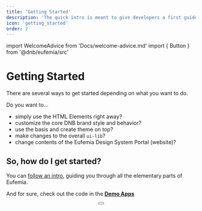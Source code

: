 ```yaml
---
title: 'Getting Started'
description: 'The quick intro is meant to give developers a first guide through all the elementary parts of Eufemia.'
icon: 'getting_started'
order: 2
---
```


import WelcomeAdvice from 'Docs/welcome-advice.md'
import { Button } from '@dnb/eufemia/src'

# Getting Started

There are several ways to get started depending on what you want to do.

Do you want to...

- simply use the HTML Elements right away?
- customize the core DNB brand style and behavior?
- use the basis and create theme on top?
- make changes to the overall `ui-lib`?
- change contents of the Eufemia Design System Portal (website)?

## So, how do I get started?

You can [follow an intro](/uilib/intro), guiding you through all the elementary parts of Eufemia.

And for sure, check out the code in the [**Demo Apps**](/uilib/getting-started/demos)

<div align="center" className="dnb-section dnb-section--spacing dnb-section--mint-green">
  <Button href="/uilib/intro" size="large" text="Quick Intro" />
</div>

<WelcomeAdvice />
